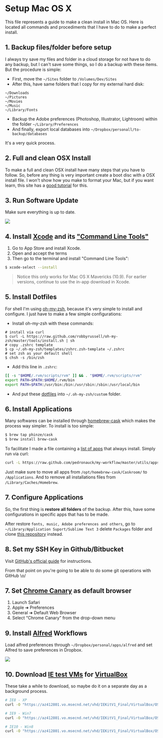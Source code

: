 # Setup Mac OS X

This file represents a guide to make a clean install in Mac OS. Here is located all commands and procediments that I have to do to make a perfect install.

## 1. Backup files/folder before setup

I always try save my files and folder in a cloud storage for not have to do any backup, but I can't save some things, so I do a backup with these items. But the procedure is simple:

- First, move the `~/Sites` folder to `/Volumes/Dev/Sites`
- After this, have same folders that I copy for my external hard disk:

```
~/Downloads
~/Pictures
~/Movies
~/Music
~/Library/Fonts
```

- Backup the Adobe preferences (Photoshop, Illustrator, Lightroom) within the folder `~/Library/Preferences`
- And finally, export local databases into `~/Dropbox/personall/to-backup/databases`

It's a very quick process.

## 2. Full and clean OSX Install

To make a full and clean OSX install have many steps that you have to follow. So, before any thing is very important create a boot disc with a OSX install file. I won't show how you make to format your Mac, but if you want learn, this site has a [good tutorial](http://lifehacker.com/how-to-create-an-os-x-mavericks-usb-installation-drive-1450280026) for this.

## 3. Run Software Update

Make sure everything is up to date.

![](http://f.cl.ly/items/382O04411U0a1i0G2E3j/software-update.png)

## 4. Install [Xcode](https://developer.apple.com/xcode/) and its ["Command Line Tools"](https://developer.apple.com/downloads/index.action)

1. Go to App Store and install Xcode.
2. Open and accept the terms
3. Then go to the terminal and install "Command Line Tools":

```sh
$ xcode-select --install
```

> Notice this only works for Mac OS X Mavericks (10.9). For earlier versions, continue to use the in-app download in Xcode.

## 5. Install Dotfiles

For shell I'm using [oh-my-zsh](https://github.com/robbyrussell/oh-my-zsh), because it's very simple to install and configure. I just have to make a few simple configurations:

- Install oh-my-zsh with these commands:

```
# install via curl
$ curl -L https://raw.github.com/robbyrussell/oh-my-zsh/master/tools/install.sh | sh
# copy .zshrc template
$ cp ~/.oh-my-zsh/templates/zshrc.zsh-template ~/.zshrc
# set zsh as your default shell
$ chsh -s /bin/zsh
```

- Add this line in `.zshrc`:

```sh
[[ -s "$HOME/.rvm/scripts/rvm" ]] && . "$HOME/.rvm/scripts/rvm"
export PATH=$PATH:$HOME/.rvm/bin
export PATH=$PATH:/usr/bin:/bin:/usr/sbin:/sbin:/usr/local/bin
```

- And put these [dotfiles](/dotfiles) into `~/.oh-my-zsh/custom` folder.

## 6. Install Applications

Many softwares can be installed through [homebrew-cask](https://github.com/phinze/homebrew-cask) which makes the process way simpler. To install is too simple:

```sh
$ brew tap phinze/cask
$ brew install brew-cask
```

To facilitate I made a file containing a [list of apps](apps.md) that always install. Simply run via curl:

```sh
curl -L https://raw.github.com/pedronauck/my-workflow/master/utils/apps.sh | sh
```

Just make sure to move all apps from `/opt/homebrew-cask/Caskroom/` to `/Applications`. And to remove all installations files from `/Library/Caches/Homebrew`.

## 7. Configure Applications

So, the first thing is **restore all folders** of the backup. After this, have some configurations in specific apps that has to be made.

After restore `fonts, music, Adobe preferences and others`, go to `~/Library/Application Suport/Sublime Text 3` delete `Packages` folder and clone [this repository](https://github.com/pedronauck/sublime-settings) instead.

## 8. Set my SSH Key in Github/Bitbucket

Visit [GitHub's official guide](https://help.github.com/articles/generating-ssh-keys#platform-mac) for instructions.

From that point on you're going to be able to do some git operations with GitHub \o/

## 7. Set [Chrome Canary](https://www.google.com/intl/en/chrome/browser/canary.html) as default browser

1. Launch Safari
2. Apple ➜ Preferences
3. General ➜ Default Web Browser
4. Select “Chrome Canary” from the drop-down menu

## 9. Install [Alfred](http://alfredapp.com) Workflows

Load alfred preferences through `~/Dropbox/personal/apps/alfred` and set Alfred to save preferences in Dropbox.

![](http://i44.tinypic.com/123aatk.png)

## 10. Download [IE test VMs](http://www.modern.ie/en-us/virtualization-tools) for [VirtualBox](https://www.virtualbox.org/)

These take a while to download, so maybe do it on a separate day as a background process.

```sh
# IE8 - XP
curl -O "https://az412801.vo.msecnd.net/vhd/IEKitV1_Final/VirtualBox/OSX/IE8_XP/IE8.XP.For.MacVirtualBox.ova"

# IE9 - Win7
curl -O "https://az412801.vo.msecnd.net/vhd/IEKitV1_Final/VirtualBox/OSX/IE9_Win7/IE9.Win7.For.MacVirtualBox.part{1.sfx,2.rar,3.rar,4.rar,5.rar}"

# IE10 - Win8
curl -O "https://az412801.vo.msecnd.net/vhd/IEKitV1_Final/VirtualBox/OSX/IE10_Win8/IE10.Win8.For.MacVirtualBox.part{1.sfx,2.rar,3.rar}"
```